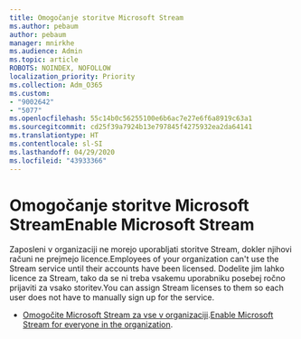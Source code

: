 ```yaml
---
title: Omogočanje storitve Microsoft Stream
ms.author: pebaum
author: pebaum
manager: mnirkhe
ms.audience: Admin
ms.topic: article
ROBOTS: NOINDEX, NOFOLLOW
localization_priority: Priority
ms.collection: Adm_O365
ms.custom:
- "9002642"
- "5077"
ms.openlocfilehash: 55c14b0c56255100e6b6ac7e27e6f6a8919c63a1
ms.sourcegitcommit: cd25f39a7924b13e797845f4275932ea2da64141
ms.translationtype: HT
ms.contentlocale: sl-SI
ms.lasthandoff: 04/29/2020
ms.locfileid: "43933366"
---
```

# <a name="enable-microsoft-stream"></a><span data-ttu-id="d7b22-102">Omogočanje storitve Microsoft Stream</span><span class="sxs-lookup"><span data-stu-id="d7b22-102">Enable Microsoft Stream</span></span>

<span data-ttu-id="d7b22-103">Zaposleni v organizaciji ne morejo uporabljati storitve Stream, dokler njihovi računi ne prejmejo licence.</span><span class="sxs-lookup"><span data-stu-id="d7b22-103">Employees of your organization can't use the Stream service until their accounts have been licensed.</span></span> <span data-ttu-id="d7b22-104">Dodelite jim lahko licence za Stream, tako da se ni treba vsakemu uporabniku posebej ročno prijaviti za vsako storitev.</span><span class="sxs-lookup"><span data-stu-id="d7b22-104">You can assign Stream licenses to them so each user does not have to manually sign up for the service.</span></span>

- <span data-ttu-id="d7b22-105">[Omogočite Microsoft Stream za vse v organizaciji](https://docs.microsoft.com/stream/assign-user-licenses).</span><span class="sxs-lookup"><span data-stu-id="d7b22-105">[Enable Microsoft Stream for everyone in the organization](https://docs.microsoft.com/stream/assign-user-licenses).</span></span>
